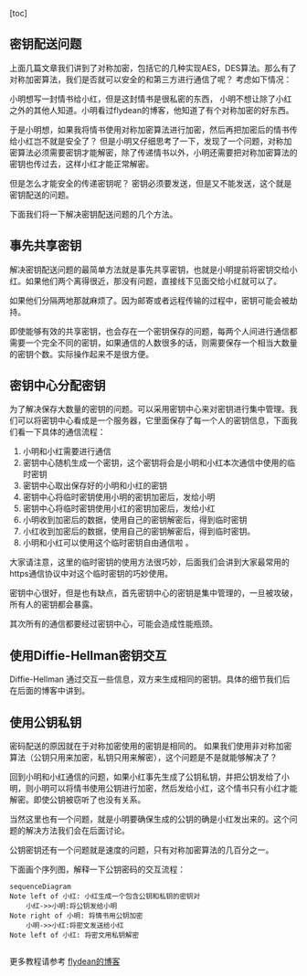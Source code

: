 [toc]

## 密钥配送问题

上面几篇文章我们讲到了对称加密，包括它的几种实现AES，DES算法。那么有了对称加密算法，我们是否就可以安全的和第三方进行通信了呢？ 考虑如下情况：

小明想写一封情书给小红，但是这封情书是很私密的东西， 小明不想让除了小红之外的其他人知道。小明看过flydean的博客，他知道了有个对称加密的好东西。

于是小明想，如果我将情书使用对称加密算法进行加密，然后再把加密后的情书传给小红岂不就是安全了？ 但是小明又仔细思考了一下，发现了一个问题，对称加密算法必须需要密钥才能解密，除了传递情书以外，小明还需要把对称加密算法的密钥也传过去，这样小红才能正常解密。

但是怎么才能安全的传递密钥呢？ 密钥必须要发送，但是又不能发送，这个就是密钥配送的问题。

下面我们将一下解决密钥配送问题的几个方法。

## 事先共享密钥

解决密钥配送问题的最简单方法就是事先共享密钥，也就是小明提前将密钥交给小红。如果他们两个离得很近，那没有问题，直接线下见面交给小红就可以了。

如果他们分隔两地那就麻烦了。因为邮寄或者远程传输的过程中，密钥可能会被劫持。

即使能够有效的共享密钥，也会存在一个密钥保存的问题，每两个人间进行通信都需要一个完全不同的密钥，如果通信的人数很多的话，则需要保存一个相当大数量的密钥个数。实际操作起来不是很方便。

## 密钥中心分配密钥

为了解决保存大数量的密钥的问题。可以采用密钥中心来对密钥进行集中管理。我们可以将密钥中心看成是一个服务器，它里面保存了每一个人的密钥信息，下面我们看一下具体的通信流程：

1. 小明和小红需要进行通信
2. 密钥中心随机生成一个密钥，这个密钥将会是小明和小红本次通信中使用的临时密钥
3. 密钥中心取出保存好的小明和小红的密钥
4. 密钥中心将临时密钥使用小明的密钥加密后，发给小明
5. 密钥中心将临时密钥使用小红的密钥加密后，发给小红
6. 小明收到加密后的数据，使用自己的密钥解密后，得到临时密钥
7. 小红收到加密后的数据，使用自己的密钥解密后，得到临时密钥。
8. 小明和小红可以使用这个临时密钥自由通信啦 。

大家请注意，这里的临时密钥的使用方法很巧妙，后面我们会讲到大家最常用的https通信协议中对这个临时密钥的巧妙使用。

密钥中心很好，但是也有缺点，首先密钥中心的密钥是集中管理的，一旦被攻破，所有人的密钥都会暴露。

其次所有的通信都要经过密钥中心，可能会造成性能瓶颈。

## 使用Diffie-Hellman密钥交互

Diffie-Hellman 通过交互一些信息，双方来生成相同的密钥。具体的细节我们后在后面的博客中讲到。

## 使用公钥私钥

密码配送的原因就在于对称加密使用的密钥是相同的。 如果我们使用非对称加密算法（公钥只用来加密，私钥只用来解密），这个问题是不是就能够解决了？ 

回到小明和小红通信的问题，如果小红事先生成了公钥私钥，并把公钥发给了小明，则小明可以将情书使用公钥进行加密，然后发给小红，这个情书只有小红才能解密。即使公钥被窃听了也没有关系。

当然这里也有一个问题，就是小明要确保生成的公钥的确是小红发出来的。这个问题的解决方法我们会在后面讨论。

公钥密钥还有一个问题就是速度的问题，只有对称加密算法的几百分之一。

下面画个序列图，解释一下公钥密码的交互流程：

~~~mermaid
sequenceDiagram
Note left of 小红: 小红生成一个包含公钥和私钥的密钥对
    小红->>小明:将公钥发给小明
Note right of 小明: 将情书用公钥加密
	小明->>小红:将密文发送给小红
Note left of 小红: 将密文用私钥解密
    
~~~

更多教程请参考 [flydean的博客](http://www.flydean.com/private-public-key/)

